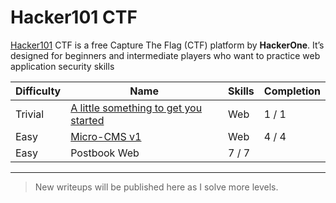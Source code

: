 # Hacker101 CTF 
[Hacker101](https://ctf.hacker101.com/) CTF is a free Capture The Flag (CTF) platform by **HackerOne**. It’s designed for beginners and intermediate players who want to practice web application security skills

| Difficulty | Name              | Skills               | Completion |
|------------|-------------------|----------------------|------------|
| Trivial       | [A little something to get you started](https://github.com/Chris-Christian/Hacker101-CTF-writeups/tree/main/A%20little%20something%20to%20get%20you%20started)    | Web           | 1 / 1         |
| Easy     | [Micro-CMS v1](https://github.com/Chris-Christian/Hacker101-CTF-writeups/tree/main/Micro-CMS%20v1)   | Web | 4 / 4         |
|Easy	|Postbook	Web	|7 / 7|
---
> New writeups will be published here as I solve more levels.
